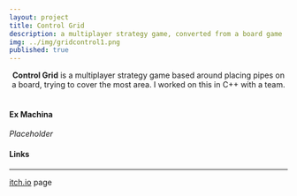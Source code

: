 ```yaml
---
layout: project
title: Control Grid
description: a multiplayer strategy game, converted from a board game
img: ../img/gridcontrol1.png 
published: true
---
```


<center><b>Control Grid</b> is a multiplayer strategy game based around placing pipes on a board, trying to cover the most area. I worked on this in C++ with a team.</center><br/>

#### Ex Machina
*Placeholder*

#### Links
----
[itch.io][itch] page

[itch]: https://machjacob.itch.io/control-grid
